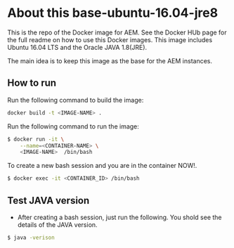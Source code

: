# About this base-ubuntu-16.04-jre8
This is the repo of the Docker image for AEM. See the Docker HUb page for the full readme on  how to use this Docker images.
This image includes Ubuntu 16.04 LTS and the Oracle JAVA 1.8(JRE).

The main idea is to keep this image as the base for the AEM instances.

## How to run
Run the following command to build the image:
```bash
docker build -t <IMAGE-NAME> .
```

Run the following command to run the image:
```bash
$ docker run -it \
    --name=<CONTAINER-NAME> \
    <IMAGE-NAME>  /bin/bash
```
To create a new bash session and you are in the container NOW!.
```bash
$ docker exec -it <CONTAINER_ID> /bin/bash
```

## Test JAVA version
* After creating a bash session, just run the following. You shold see the details of the JAVA version.
```bash
$ java -verison
```

